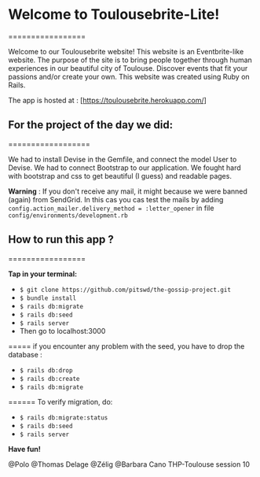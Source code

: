 # Welcome to Toulousebrite-Lite!
=================

Welcome to our Toulousebrite website! This website is an Eventbrite-like website. The purpose of the site is to bring people together through human experiences in our beautiful city of Toulouse. Discover events that fit your passions and/or create your own. This website was created using Ruby on Rails.

The app is hosted at :  [https://toulousebrite.herokuapp.com/]

## For the project of the day we did:
==================

 We had to install Devise in the Gemfile, and connect the model User to Devise.
 We had to connect Bootstrap to our application.
 We fought hard with bootstrap and css to get beautiful (I guess) and readable pages.

 **Warning** : If you don't receive any mail, it might because we were banned (again) from SendGrid. In this cas you cas test the mails by adding `config.action_mailer.delivery_method = :letter_opener` in file `config/environments/development.rb`

## How to run this app ?
=================

**Tap in your terminal:**
- `$ git clone https://github.com/pitswd/the-gossip-project.git`
- `$ bundle install`
- `$ rails db:migrate`
- `$ rails db:seed`
- `$ rails server`
- Then go to localhost:3000

=====
 if you encounter any problem with the seed, you have to drop the database : 
- `$ rails db:drop`
- `$ rails db:create`
- `$ rails db:migrate`

======
To verify migration, do:
- `$ rails db:migrate:status`
- `$ rails db:seed`
- `$ rails server`

**Have fun!**

@Polo @Thomas Delage @Zélig @Barbara Cano
 THP-Toulouse session 10